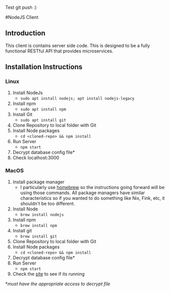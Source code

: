 
Test git push :)

#NodeJS Client
## Introduction
This client is contains server side code. This is designed to be a fully functional RESTful API that provides microservices.

## Installation Instructions

### Linux
1. Install NodeJs
	* `sudo apt install nodejs; apt install nodejs-legacy`
2. Install npm
	* `sudo apt install npm`
3. Install Git
	* `sudo apt install git`
4. Clone Repository to local folder with Git
5. Install Node packages
	* `cd <cloned-repo> && npm install`
6. Run Server
	* `npm start`
7. Decrypt database config file*
8. Check localhost:3000

### MacOS
1. Install package manager
	* I particularly use [homebrew](http://brew.sh/) so the instructions going forward will be using those commands. All package managers have similar characteristics so if you wanted to do something like Nix, Fink, etc, it shouldn't be too different.
2. Install Node
	* `brew install nodejs`
3. Install npm
	* `brew install npm`
4. Install git
	* `brew install git`
5. Clone Repository to local folder with Git
6. Install Node packages
	* `cd <cloned-repo> && npm install`
7. Decrypt database config file*
8. Run Server
	* `npm start`
9. Check the [site](http://localhost:3000) to see if its running

**must have the appropriate access to decrypt file*